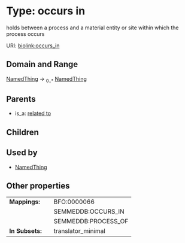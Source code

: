 
# Type: occurs in


holds between a process and a material entity or site within which the process occurs

URI: [biolink:occurs_in](https://w3id.org/biolink/vocab/occurs_in)


## Domain and Range

[NamedThing](NamedThing.md) ->  <sub>0..*</sub> [NamedThing](NamedThing.md)

## Parents

 *  is_a: [related to](related_to.md)

## Children


## Used by

 * [NamedThing](NamedThing.md)

## Other properties

|  |  |  |
| --- | --- | --- |
| **Mappings:** | | BFO:0000066 |
|  | | SEMMEDDB:OCCURS_IN |
|  | | SEMMEDDB:PROCESS_OF |
| **In Subsets:** | | translator_minimal |

